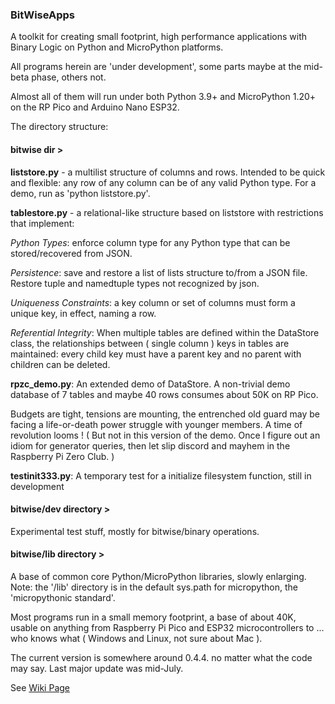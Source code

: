 ### BitWiseApps

A toolkit for creating small footprint, high performance applications with Binary Logic on Python and MicroPython platforms.

All programs herein are 'under development', some parts maybe at the mid-beta phase, others not.

Almost all of them will run under both Python 3.9+ and MicroPython 1.20+ on the RP Pico and Arduino Nano ESP32.

The directory structure:

#### bitwise dir >

**liststore.py** - a multilist structure of columns and rows.  Intended to be quick and flexible: any row of any column can be of any valid Python type.  For a demo, run as 'python liststore.py'.
    
**tablestore.py** - a relational-like structure based on liststore with restrictions that implement:

*Python Types*: enforce column type for any Python type that can be stored/recovered from JSON. 

*Persistence*: save and restore a list of lists structure to/from a JSON file.  Restore tuple and namedtuple types not recognized by json.   

*Uniqueness Constraints*: a key column or set of columns must form a unique key, in effect, naming a row.

*Referential Integrity*: When multiple tables are defined within the DataStore class, the relationships between ( single column ) keys in tables are maintained: every child key must have a parent key and no parent with children can be deleted.

**rpzc_demo.py**: An extended demo of DataStore.  A non-trivial demo database of 7 tables and maybe 40 rows consumes about 50K on RP Pico.

Budgets are tight, tensions are mounting, the entrenched old guard may be facing a life-or-death power struggle with younger members.  A time of revolution looms !  ( But not in this version of the demo.  Once I figure out an idiom for generator queries, then let slip discord and mayhem in the Raspberry Pi Zero Club. ) 

**testinit333.py**: A temporary test for a initialize filesystem function, still in development

#### bitwise/dev directory >

Experimental test stuff, mostly for bitwise/binary operations.  

#### bitwise/lib directory >

A base of common core Python/MicroPython libraries, slowly enlarging.  Note: the '/lib' directory is in the default sys.path for micropython, the 'micropythonic standard'. 

Most programs run in a small memory footprint, a base of about 40K, usable on anything from Raspberry Pi Pico and ESP32 microcontrollers to ... who knows what ( Windows and Linux, not sure about Mac ). 

The current version is somewhere around 0.4.4. no matter what the code may say.  Last major update was mid-July.

 

See [Wiki Page](https://github.com/billbreit/BitWiseApps/wiki)
